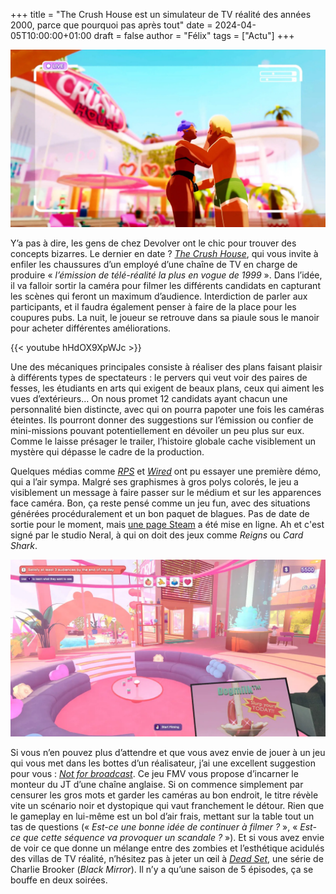 +++
title = "The Crush House est un simulateur de TV réalité des années 2000, parce que pourquoi pas après tout"
date = 2024-04-05T10:00:00+01:00
draft = false
author = "Félix"
tags = ["Actu"]
+++ 

![Capture d’écran du jeu The Crush House](TheCrushHouse.jpg "Image : Devolver")

Y’a pas à dire, les gens de chez Devolver ont le chic pour trouver des concepts bizarres. Le dernier en date ? *[The Crush House](https://thecrush.house)*, qui vous invite à enfiler les chaussures d’un employé d’une chaîne de TV en charge de produire « *l’émission de télé-réalité la plus en vogue de 1999* ». Dans l’idée, il va falloir sortir la caméra pour filmer les différents candidats en capturant les scènes qui feront un maximum d’audience. Interdiction de parler aux participants, et il faudra également penser à faire de la place pour les coupures pubs. La nuit, le joueur se retrouve dans sa piaule sous le manoir pour acheter différentes améliorations.

{{< youtube hHdOX9XpWJc >}} 

Une des mécaniques principales consiste à réaliser des plans faisant plaisir à différents types de spectateurs : le pervers qui veut voir des paires de fesses, les étudiants en arts qui exigent de beaux plans, ceux qui aiment les vues d’extérieurs… On nous promet 12 candidats ayant chacun une personnalité bien distincte, avec qui on pourra papoter une fois les caméras éteintes. Ils pourront donner des suggestions sur l’émission ou confier de mini-missions pouvant potentiellement en dévoiler un peu plus sur eux. Comme le laisse présager le trailer, l’histoire globale cache visiblement un mystère qui dépasse le cadre de la production. 

Quelques médias comme *[RPS](https://www.rockpapershotgun.com/the-crush-house-is-a-saucy-90s-reality-tv-show-simulator-from-the-developers-of-reigns?utm_source=feed&utm_medium=rss&utm_campaign=feed)* et *[Wired](https://www.wired.com/story/the-future-of-video-games-is-reality-tv/)* ont pu essayer une première démo, qui a l’air sympa. Malgré ses graphismes à gros polys colorés, le jeu a visiblement un message à faire passer sur le médium et sur les apparences face caméra. Bon, ça reste pensé comme un jeu fun, avec des situations générées procéduralement et un bon paquet de blagues. Pas de date de sortie pour le moment, mais [une page Steam](https://store.steampowered.com/app/2337820/The_Crush_House/) a été mise en ligne. Ah et c'est signé par le studio Neral, à qui on doit des jeux comme *Reigns* ou *Card Shark*.

![Capture d’écran du jeu The Crush House](TheCrushHouse2.jpeg "Image : Devolver") 


Si vous n’en pouvez plus d’attendre et que vous avez envie de jouer à un jeu qui vous met dans les bottes d’un réalisateur, j’ai une excellent suggestion pour vous : *[Not for broadcast](https://store.steampowered.com/app/1147550/Not_For_Broadcast/)*. Ce jeu FMV vous propose d’incarner le monteur du JT d’une chaîne anglaise. Si on commence simplement par censurer les gros mots et garder les caméras au bon endroit, le titre révèle vite un scénario noir et dystopique qui vaut franchement le détour. Rien que le gameplay en lui-même est un bol d’air frais, mettant sur la table tout un tas de questions (« *Est-ce une bonne idée de continuer à filmer ?* », « *Est-ce que cette séquence va provoquer un scandale ?* »). Et si vous avez envie de voir ce que donne un mélange entre des zombies et l’esthétique acidulés des villas de TV réalité, n’hésitez pas à jeter un œil à *[Dead Set](https://fr.wikipedia.org/wiki/Dead_Set)*, une série de Charlie Brooker (*Black Mirror*). Il n’y a qu’une saison de 5 épisodes, ça se bouffe en deux soirées.